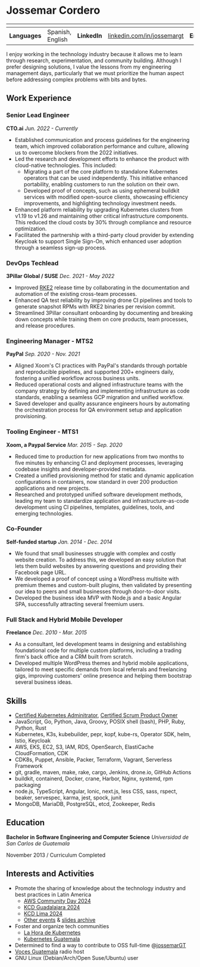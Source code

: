 # Jossemar Cordero

| <!-- --> | <!-- --> | <!-- --> | <!-- --> | <!-- --> | <!-- --> | <!-- --> | <!-- -->
|:---:|:---|:---:|:---|:---:|:---|:---:|:---
| **Languages** | Spanish, English | **LinkedIn** | [linkedin.com/in/jossemargt](https://linkedin.com/in/jossemargt/) | **Email** | jossemargt@gmail.com | **Website** | [jossemargt.com](https://jossemargt.com/en/)

I enjoy working in the technology industry because it allows me to learn through
research, experimentation, and community building. Although I prefer designing
solutions, I value the lessons from my engineering management days, particularly
that we must prioritize the human aspect before addressing complex problems with
bits and bytes.

## Work Experience

### Senior Lead Engineer

**CTO.ai**
*Jun. 2022 - Currently*

- Established communication and process guidelines for the engineering team,
  which improved collaboration performance and culture, allowing us to overcome
  blockers from the 2022 initiatives.
- Led the research and development efforts to enhance the product with
  cloud-native technologies. This included:
  - Migrating a part of the core platform to standalone Kubernetes operators
    that can be used independently. This initiative enhanced portability,
    enabling customers to run the solution on their own.
  - Developed proof of concepts, such as using ephemeral buildkit services with
    modified open-source clients, showcasing efficiency improvements, and
    highlighting technology investment needs.
- Enhanced platform reliability by upgrading Kubernetes clusters from v1.19 to
  v1.26 and maintaining other critical infrastructure components. This reduced
  the cloud costs by 30% through compliance and resource optimization.
- Facilitated the partnership with a third-party cloud provider by extending
  Keycloak to support Single Sign-On, which enhanced user adoption through a
  seamless sign-up process.

### DevOps Techlead

**3Pillar Global / SUSE**
*Dec. 2021 - May 2022*

- Improved [RKE2](https://docs.rke2.io/) release time by collaborating in the
  documentation and automation of the existing cross-team processes.
- Enhanced QA test reliability by improving drone CI pipelines and tools to
  generate snapshot RPMs with RKE2 binaries per revision commit.
- Streamlined 3Pillar consultant onboarding by documenting and breaking down
  concepts while training them on core products, team processes, and release
  procedures.

### Engineering Manager - MTS2

**PayPal**
*Sep. 2020 - Nov. 2021*

- Aligned Xoom's CI practices with PayPal's standards through portable and
  reproducible pipelines, and supported 200+ engineers daily, fostering a
  unified workflow across business units.
- Reduced operational costs and aligned infrastructure teams with the company
  strategy by defining and implementing infrastructure as code standards,
  enabling a seamless GCP migration and unified workflow.
- Saved developer and quality assurance engineers hours by automating the
  orchestration process for QA environment setup and application provisioning.

### Tooling Engineer - MTS1

**Xoom, a Paypal Service**
*Mar. 2015 - Sep. 2020*

- Reduced time to production for new applications from two months to five
  minutes by enhancing CI and deployment processes, leveraging codebase insights
  and developer-provided metadata.
- Created a unified provisioning method for static and dynamic application
  configurations in containers, now standard in over 200 production applications
  and new projects.
- Researched and prototyped unified software development methods, leading my
  team to standardize application and infrastructure-as-code development using
  CI pipelines, templates, guidelines, tools, and emerging technologies.

### Co-Founder

**Self-funded startup**
*Jan. 2014 - Dec. 2014*

- We found that small businesses struggle with complex and costly website
  creation. To address this, we developed an easy solution that lets them build
  websites by answering questions and providing their Facebook page URL.
- We developed a proof of concept using a WordPress multisite with premium
  themes and custom-built plugins, then validated by presenting our idea to
  peers and small businesses through door-to-door visits.
- Developed the business idea MVP with Node.js and a basic Angular SPA,
  successfully attracting several freemium users.

### Full Stack and Hybrid Mobile Developer

**Freelance**
*Dec. 2010 - Mar. 2015*

- As a consultant, led development teams in designing and establishing
  foundational code for multiple custom platforms, including a trading firm's
  back office and a CRM built from scratch.
- Developed multiple WordPress themes and hybrid mobile applications, tailored
  to meet specific demands from local referrals and freelancing gigs, improving
  customers' online presence and helping them bootstrap several business ideas.

## Skills

- [Certified Kubernetes Adminitrator](https://www.credly.com/badges/b0e6f8e1-5480-4d86-98a3-68a77e78b88a),
  [Certified Scrum Product Owner](https://bcert.me/bc/html/show-badge.html?b=bguqpmhl)
- JavaScript, Go, Python, Java, Groovy, POSIX shell (bash), PHP, Ruby, Python, Rust
- Kubernetes, K3s, kubebuilder, pepr, kopf, kube-rs, Operator SDK, helm, Istio, Keycloak
- AWS, EKS, EC2, S3, IAM, RDS, OpenSearch, ElastiCache CloudFormation, CDK
- CDK8s, Puppet, Ansible, Packer, Terraform, Vagrant, Serverless Framework
- git, gradle, maven, make, rake, cargo, Jenkins, drone.io, GitHub Actions
- buildkit, containerd, Docker, crane, Harbor, Nginx, systemd, rpm packaging
- node.js, TypeScript, Angular, Ionic, next.js, less CSS, sass, rspect, beaker,
  servespec, karma, jest, spock, junit
- MongoDB, MariaDB, PostgreSQL, etcd, Zookeeper, Redis

## Education

**Bachelor in Software Engineering and Computer Science**
*Universidad de San Carlos de Guatemala*

November 2013 / Curriculum Completed

## Interests and Activities

- Promote the sharing of knowledge about the technology industry and best practices in Latin America
  - [AWS Community Day 2024](https://api.badgr.io/public/assertions/KKHUg5PYSoCdPMwU4xNNqA?identity__email=jossemargt%40gmail.com)
  - [KCD Guadalajara 2024](https://constancias.sg.com.mx/ccosskcd24/participantes/JonnatanJossemarCordero.pdf)
  - [KCD Lima 2024](https://www.credly.com/badges/b1b15ad6-ba25-4e88-9bf5-f3942de2bb5e/linked_in_profile)
  - [Other events](https://www.linkedin.com/in/jossemargt/details/certifications/) & [slides archive](https://jossemargt.github.io/talks/)
- Foster and organize tech communities
  - [La Hora de Kubernetes](https://youtube.com/playlist?list=PLPbHklJR5hP-GndxiX_Z26UZAHJjf9dnk&si=KmYKh7PF99YJByG4)
  - [Kubernetes Guatemala](https://community.cncf.io/kubernetes-guatemala/)
- Determined to find a way to contribute to OSS full-time @[jossemarGT](http://github.com/jossemargt)
- [Voces Guatemala](https://voces.com.gt/) radio host
- GNU Linux (Debian/Arch/Open Suse/Ubuntu) user
